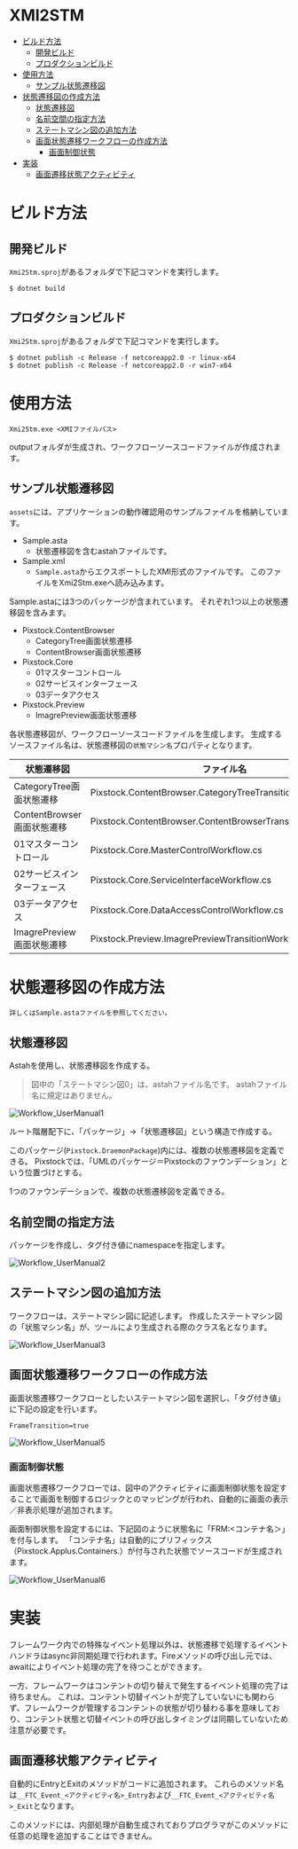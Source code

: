 XMI2STM
============================


<!-- @import "[TOC]" {cmd="toc" depthFrom=1 depthTo=6 orderedList=false} -->

<!-- code_chunk_output -->

* [ビルド方法](#ビルド方法)
	* [開発ビルド](#開発ビルド)
	* [プロダクションビルド](#プロダクションビルド)
* [使用方法](#使用方法)
	* [サンプル状態遷移図](#サンプル状態遷移図)
* [状態遷移図の作成方法](#状態遷移図の作成方法)
	* [状態遷移図](#状態遷移図)
	* [名前空間の指定方法](#名前空間の指定方法)
	* [ステートマシン図の追加方法](#ステートマシン図の追加方法)
	* [画面状態遷移ワークフローの作成方法](#画面状態遷移ワークフローの作成方法)
		* [画面制御状態](#画面制御状態)
* [実装](#実装)
	* [画面遷移状態アクティビティ](#画面遷移状態アクティビティ)

<!-- /code_chunk_output -->


# ビルド方法

## 開発ビルド

`Xmi2Stm.sproj`があるフォルダで下記コマンドを実行します。

```
$ dotnet build
```

## プロダクションビルド

`Xmi2Stm.sproj`があるフォルダで下記コマンドを実行します。

```
$ dotnet publish -c Release -f netcoreapp2.0 -r linux-x64
$ dotnet publish -c Release -f netcoreapp2.0 -r win7-x64
```

# 使用方法

```
Xmi2Stm.exe <XMIファイルパス>
```

outputフォルダが生成され、ワークフローソースコードファイルが作成されます。

## サンプル状態遷移図

`assets`には、アプリケーションの動作確認用のサンプルファイルを格納しています。

- Sample.asta
    - 状態遷移図を含むastahファイルです。
- Sample.xml
    - `Sample.asta`からエクスポートしたXMI形式のファイルです。
      このファイルをXmi2Stm.exeへ読み込みます。

Sample.astaには3つのパッケージが含まれています。
それぞれ1つ以上の状態遷移図を含みます。

- Pixstock.ContentBrowser
    - CategoryTree画面状態遷移
    - ContentBrowser画面状態遷移
- Pixstock.Core
    - 01マスターコントロール
	- 02サービスインターフェース
	- 03データアクセス
- Pixstock.Preview
	- ImagrePreview画面状態遷移

各状態遷移図が、ワークフローソースコードファイルを生成します。
生成するソースファイル名は、状態遷移図の`状態マシン名`プロパティとなります。

|状態遷移図|ファイル名|
|---------|---------|
|CategoryTree画面状態遷移|Pixstock.ContentBrowser.CategoryTreeTransitionWorkflow.cs|
|ContentBrowser画面状態遷移|Pixstock.ContentBrowser.ContentBrowserTransitionWorkflow.cs|
|01マスターコントロール|Pixstock.Core.MasterControlWorkflow.cs|
|02サービスインターフェース|Pixstock.Core.ServiceInterfaceWorkflow.cs|
|03データアクセス|Pixstock.Core.DataAccessControlWorkflow.cs|
|ImagrePreview画面状態遷移|Pixstock.Preview.ImagrePreviewTransitionWorkflow.cs|


# 状態遷移図の作成方法

    詳しくはSample.astaファイルを参照してください。

## 状態遷移図

Astahを使用し、状態遷移図を作成する。

> 図中の「ステートマシン図0」は、astahファイル名です。
> astahファイル名に規定はありません。

![Workflow_UserManual1](assets/Workflow_UserManual1.png)

ルート階層配下に、「パッケージ」→「状態遷移図」という構造で作成する。

このパッケージ(`Pixstock.DraemonPackage`)内には、複数の状態遷移図を定義できる。
Pixstockでは、「UMLのパッケージ＝Pixstockのファウンデーション」という位置づけとする。

1つのファウンデーションで、複数の状態遷移図を定義できる。

## 名前空間の指定方法

パッケージを作成し、タグ付き値にnamespaceを指定します。

![Workflow_UserManual2](assets/Workflow_UserManual2.png)

## ステートマシン図の追加方法

ワークフローは、ステートマシン図に記述します。
作成したステートマシン図の「状態マシン名」が、ツールにより生成される際のクラス名となります。

![Workflow_UserManual3](assets/Workflow_UserManual3.png)

## 画面状態遷移ワークフローの作成方法

画面状態遷移ワークフローとしたいステートマシン図を選択し、「タグ付き値」に下記の設定を行います。

```
FrameTransition=true
```
![Workflow_UserManual5](assets/Workflow_UserManual5.png)

### 画面制御状態

画面状態遷移ワークフローでは、図中のアクティビティに画面制御状態を設定することで画面を制御するロジックとのマッピングが行われ、自動的に画面の表示／非表示処理が追加されます。

画面制御状態を設定するには、下記図のように状態名に「FRM:<コンテナ名＞」を付与します。
「コンテナ名」は自動的にプリフィックス（Pixstock.Applus.Containers.）が付与された状態でソースコードが生成されます。

![Workflow_UserManual6](assets/Workflow_UserManual6.png)


# 実装

フレームワーク内での特殊なイベント処理以外は、状態遷移で処理するイベントハンドラはasync非同期処理で行われます。Fireメソッドの呼び出し元では、awaitによりイベント処理の完了を待つことができます。

一方、フレームワークはコンテントの切り替えで発生するイベント処理の完了は待ちません。
これは、コンテント切替イベントが完了していないにも関わらず、フレームワークが管理するコンテントの状態が切り替わる事を意味しており、コンテント状態と切替イベントの呼び出しタイミングは同期していないため注意が必要です。

## 画面遷移状態アクティビティ

自動的にEntryとExitのメソッドがコードに追加されます。
これらのメソッド名は`__FTC_Event_<アクティビティ名>_Entry`および`__FTC_Event_<アクティビティ名>_Exit`となります。

このメソッドには、内部処理が自動生成されておりプログラマがこのメソッドに任意の処理を追加することはできません。